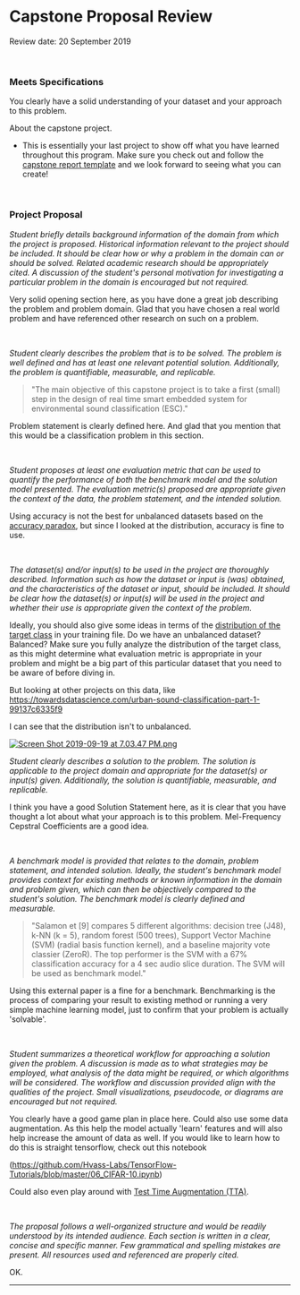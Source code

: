 # Capstone Proposal Review

Review date: 20 September 2019

<br>

### Meets Specifications 

You clearly have a solid understanding of your dataset and your approach to this problem. 

About the capstone project.

- This is essentially your last project to show off what you have learned throughout this program. Make sure you check out and follow the [capstone report template](https://github.com/udacity/machine-learning/blob/master/projects/capstone/capstone_report_template.md) and we look forward to seeing what you can create!

<br>

### Project Proposal 

*Student briefly details background information of the domain from which the project is proposed. Historical information relevant to the project should be included. It should be clear how or why a problem in the domain can or should be solved. Related academic research should be appropriately cited. A discussion of the student's personal motivation for investigating a particular problem in the domain is encouraged but not required.*

Very solid opening section here, as you have done a great job describing the problem and problem domain. Glad that you have chosen a real world problem and have referenced other research on such on a problem.

<br>

*Student clearly describes the problem that is to be solved. The problem is well defined and has at least one relevant potential solution. Additionally, the problem is quantifiable, measurable, and replicable.* 

> "The main objective of this capstone project is to take a first (small) step in the design of real time smart embedded system for environmental sound classification (ESC)."

Problem statement is clearly defined here. And glad that you mention that this would be a classification problem in this section.

<br>

*Student proposes at least one evaluation metric that can be used to quantify the performance of both the benchmark model and the solution model presented. The evaluation metric(s) proposed are appropriate given the context of the data, the problem statement, and the intended solution.*

Using accuracy is not the best for unbalanced datasets based on the [accuracy paradox](https://en.wikipedia.org/wiki/Accuracy_paradox), but since I looked at the distribution, accuracy is fine to use.

<br>

*The dataset(s) and/or input(s) to be used in the project are thoroughly described. Information such as how the dataset or input is (was) obtained, and the characteristics of the dataset or input, should be included. It should be clear how the dataset(s) or input(s) will be used in the project and whether their use is appropriate given the context of the problem.*

Ideally, you should also give some ideas in terms of the [distribution of the target class](https://machinelearningmastery.com/tactics-to-combat-imbalanced-classes-in-your-machine-learning-dataset/) in your training file. Do we have an unbalanced dataset? Balanced? Make sure you fully analyze the distribution of the target class, as this might determine what evaluation metric is appropriate in your problem and might be a big part of this particular dataset that you need to be aware of before diving in. 

But looking at other projects on this data, like
https://towardsdatascience.com/urban-sound-classification-part-1-99137c6335f9

I can see that the distribution isn't to unbalanced. 

[![Screen Shot 2019-09-19 at 7.03.47 PM.png](https://udacity-reviews-uploads.s3.us-west-2.amazonaws.com/_attachments/19273/1568945041/Screen_Shot_2019-09-19_at_7.03.47_PM.png)](https://udacity-reviews-uploads.s3.us-west-2.amazonaws.com/_attachments/19273/1568945041/Screen_Shot_2019-09-19_at_7.03.47_PM.png)



*Student clearly describes a solution to the problem. The solution is applicable to the project domain and appropriate for the dataset(s) or input(s) given. Additionally, the solution is quantifiable, measurable, and replicable.*

I think you have a good Solution Statement here, as it is clear that you have thought a lot about what your approach is to this problem. Mel-Frequency Cepstral Coefficients are a good idea.

<br>

*A benchmark model is provided that relates to the domain, problem statement, and intended solution. Ideally, the student's benchmark model provides context for existing methods or known information in the domain and problem given, which can then be objectively compared to the student's solution. The benchmark model is clearly defined and measurable.*

> "Salamon et [9] compares 5 different algorithms: decision tree (J48), k-NN (k = 5), random forest (500 trees), Support Vector Machine (SVM) (radial basis function kernel), and a baseline majority vote classier (ZeroR). The top performer is the SVM with a 67% classification accuracy for a 4 sec audio slice duration. The SVM will be used as benchmark model."

Using this external paper is a fine for a benchmark. Benchmarking is the process of comparing your result to existing method or running a very simple machine learning model, just to confirm that your problem is actually 'solvable'.

<br>

*Student summarizes a theoretical workflow for approaching a solution given the problem. A discussion is made as to what strategies may be employed, what analysis of the data might be required, or which algorithms will be considered. The workflow and discussion provided align with the qualities of the project. Small visualizations, pseudocode, or diagrams are encouraged but not required.*

You clearly have a good game plan in place here. Could also use some data augmentation. As this help the model actually 'learn' features and will also help increase the amount of data as well. If you would like to learn how to do this is straight tensorflow, check out this notebook

(https://github.com/Hvass-Labs/TensorFlow-Tutorials/blob/master/06_CIFAR-10.ipynb)

Could also even play around with [Test Time Augmentation (TTA)](https://towardsdatascience.com/test-time-augmentation-tta-and-how-to-perform-it-with-keras-4ac19b67fb4d).

<br>

*The proposal follows a well-organized structure and would be readily understood by its intended audience. Each section is written in a clear, concise and specific manner. Few grammatical and spelling mistakes are present. All resources used and referenced are properly cited.*

OK.

---

